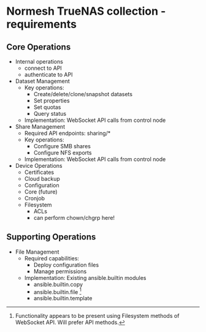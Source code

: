# Normesh TrueNAS collection - requirements

## Core Operations

- Internal operations
  - connect to API
  - authenticate to API
- Dataset Management
  - Key operations:
    - Create/delete/clone/snapshot datasets
    - Set properties
    - Set quotas
    - Query status
  - Implementation: WebSocket API calls from control node
- Share Management
  - Required API endpoints: sharing/*
  - Key operations:
    - Configure SMB shares
    - Configure NFS exports
  - Implementation: WebSocket API calls from control node
- Device Operations
  - Certificates
  - Cloud backup
  - Configuration
  - Core (future)
  - Cronjob
  - Filesystem
    - ACLs
    - can perform chown/chgrp here!

## Supporting Operations

- File Management
  - Required capabilities:
    - Deploy configuration files
    - Manage permissions
  - Implementation: Existing ansible.builtin modules
    - ansible.builtin.copy
    - ansible.builtin.file [^1]
    - ansible.builtin.template

[^1]: Functionality appears to be present using Filesystem methods of WebSocket API. Will prefer API methods.
